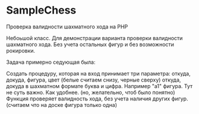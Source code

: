 # SampleChess
Проверка валидности шахматного хода на PHP

Небоьшой класс. Для демонстрации варианта проверки валидности
шахматного хода. Без учета остальных фигур и без возможности
рокировки.

Задача примерно седующая была:

Создать процедуру, которая на вход принимает три параметра: откуда, докуда, фигура, цвет (белые считаем снизу, черные сверху)
откуда, докуда в шахматном формате буква и цифра. Например "a1"
фигура. Тут не суть важно. Как удобнее. (но, желательно, чтоб было понятно)
Функция проверяет валидность хода, без учета наличия других фигур. (считаем что на доске фигура только одна)

